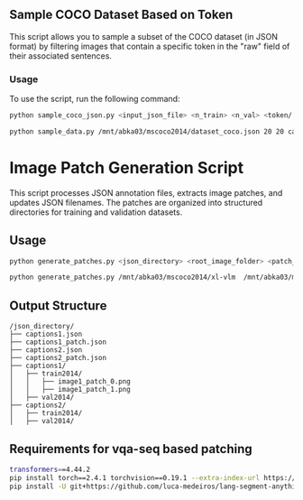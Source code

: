 ## Sample COCO Dataset Based on Token

This script allows you to sample a subset of the COCO dataset (in JSON format) by filtering images that contain a specific token in the "raw" field of their associated sentences.

### Usage

To use the script, run the following command:

```bash
python sample_coco_json.py <input_json_file> <n_train> <n_val> <token/ tokens> <output_directory>
```

```bash
python sample_data.py /mnt/abka03/mscoco2014/dataset_coco.json 20 20 cat dog horse human shoes /mnt/abka03/mscoco2014/xl-vlm

```

# Image Patch Generation Script

This script processes JSON annotation files, extracts image patches, and updates JSON filenames. The patches are organized into structured directories for training and validation datasets.

## Usage
```bash
python generate_patches.py <json_directory> <root_image_folder> <patch_size> <num_patches> <--technique>
```

```bash
python generate_patches.py /mnt/abka03/mscoco2014/xl-vlm  /mnt/abka03/mscoco2014 250 10 --technique vqa-seg
```

## Output Structure
```
/json_directory/
├── captions1.json
├── captions1_patch.json
├── captions2.json
├── captions2_patch.json
├── captions1/
│   ├── train2014/
│   │   ├── image1_patch_0.png
│   │   ├── image1_patch_1.png
│   ├── val2014/
├── captions2/
│   ├── train2014/
│   ├── val2014/
```
## Requirements for vqa-seq based patching
```bash
transformers==4.44.2
pip install torch==2.4.1 torchvision==0.19.1 --extra-index-url https://download.pytorch.org/whl/cu124
pip install -U git+https://github.com/luca-medeiros/lang-segment-anything.git
```


